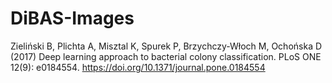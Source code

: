 # DiBAS-Images
Zieliński B, Plichta A, Misztal K, Spurek P, Brzychczy-Włoch M, Ochońska D (2017) Deep learning approach to bacterial colony classification. PLoS ONE 12(9): e0184554. https://doi.org/10.1371/journal.pone.0184554
